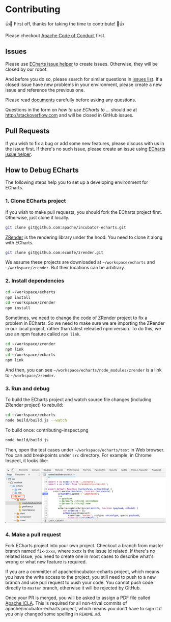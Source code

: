 # Contributing

👍🎉 First off, thanks for taking the time to contribute! 🎉👍

Please checkout [Apache Code of Conduct](https://www.apache.org/foundation/policies/conduct.html) first.

## Issues

Please use [ECharts issue helper](https://ecomfe.github.io/echarts-issue-helper/) to create issues. Otherwise, they will be closed by our robot.

And before you do so, please search for similar questions in [issues list](https://github.com/apache/incubator-echarts/issues?utf8=%E2%9C%93&q=is%3Aissue). If a closed issue have new problems in your environment, please create a new issue and reference the previous one.

Please read [documents](http://echarts.apache.org/option.html) carefully before asking any questions.

Questions in the form on *how to use ECharts to ...* should be at http://stackoverflow.com and will be closed in GitHub issues.

## Pull Requests

If you wish to fix a bug or add some new features, please discuss with us in the issue first. If there's no such issue, please create an issue using [ECharts issue helper](https://ecomfe.github.io/echarts-issue-helper/).

## How to Debug ECharts

The following steps help you to set up a developing environment for ECharts.

### 1. Clone ECharts project

If you wish to make pull requests, you should fork the ECharts project first. Otherwise, just clone it locally.

```bash
git clone git@github.com:apache/incubator-echarts.git
```

[ZRender](https://github.com/ecomfe/zrender) is the rendering library under the hood. You need to clone it along with ECharts.

```bash
git clone git@github.com:ecomfe/zrender.git
```

We assume these projects are downloaded at `~/workspace/echarts` and `~/workspace/zrender`. But their locations can be arbitrary.

### 2. Install dependencies

```bash
cd ~/workspace/echarts
npm install
cd ~/workspace/zrender
npm install
```

Sometimes, we need to change the code of ZRender project to fix a problem in ECharts. So we need to make sure we are importing the ZRender in our local project, rather than latest released npm version. To do this, we use an npm feature called `npm link`.

```bash
cd ~/workspace/zrender
npm link
cd ~/workspace/echarts
npm link
```

And then, you can see `~/workspace/echarts/node_modules/zrender` is a link to `~/workspace/zrender`.

### 3. Run and debug

To build the ECharts project and watch source file changes (including ZRender project) to rebuild:

```bash
cd ~/workspace/echarts
node build/build.js --watch
```

To build once:
contributing-inspect.png
```bash
node build/build.js
```

Then, open the test cases under `~/workspace/echarts/test` in Web browser. You can add breakpoints under `src` directory. For example, in Chrome Inspect, it looks like:

![Chrome inspect](../asset/contributing-inspect.png)

### 4. Make a pull request

Fork ECharts project into your own project. Checkout a branch from master branch named `fix-xxxx`, where xxxx is the issue id related. If there's no related issue, you need to create one in most cases to describe what's wrong or what new feature is required.

If you are a committer of apache/incubator-echarts project, which means you have the write access to the project, you still need to push to a new branch and use pull request to push your code. You cannot push code directly to `master` branch, otherwise it will be rejected by GitHub.

Once your PR is merged, you will be asked to assign a PDF file called [Apache ICLA](https://www.apache.org/licenses/icla.pdf). This is required for all non-trival commits of apache/incubator-echarts project, which means you don't have to sign it if you only changed some spelling in `README.md`.
